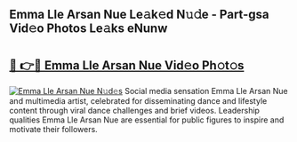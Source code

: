 ## Emma Lle Arsan Nue Le𝚊k𝚎d N𝚞𝚍e - Part-gsa Vid𝚎o Photos Le𝚊ks eNunw

# <h2><a href="http://fb9zk9.evod.top/?m=Emma+Lle+Arsan+Nue">🔗 👉🔴 Emma Lle Arsan Nue Vid𝚎o Ph𝚘t𝚘s</a></h2>

[![Emma Lle Arsan Nue N𝚞d𝚎s](https://i.imgur.com/8V9OHl7.gif)](http://fb9zk9.evod.top/?m=Emma+Lle+Arsan+Nue)
Social media sensation Emma Lle Arsan Nue and multimedia artist, celebrated for disseminating dance and lifestyle content through viral dance challenges and brief videos. Leadership qualities Emma Lle Arsan Nue are essential for public figures to inspire and motivate their followers. 
